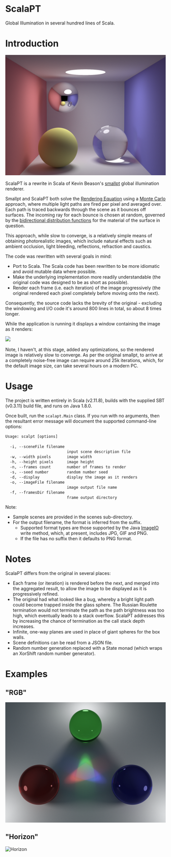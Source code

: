 ScalaPT
============

Global Illumination in several hundred lines of Scala.

# Introduction

![Screenshot](https://github.com/jon-hanson/ScalaPT/blob/master/examples/cornell2.png)

ScalaPT is a rewrite in Scala of Kevin Beason's [smallpt](http://www.kevinbeason.com/smallpt/) global illumination renderer.

Smallpt and ScalaPT both solve the [Rendering Equation](https://en.wikipedia.org/wiki/Rendering_equation)
using a [Monte Carlo](https://en.wikipedia.org/wiki/Monte_Carlo_method) approach,
where multiple light paths are fired per pixel and averaged over.
Each path is traced backwards through the scene as it bounces off surfaces.
The incoming ray for each bounce is chosen at random,
governed by the [bidirectional distribution functions](https://en.wikipedia.org/wiki/Bidirectional_scattering_distribution_function)
for the material of the surface in question.

This approach, while slow to converge,
is a relatively simple means of obtaining photorealistic images,
which include natural effects such as ambient occlusion, light bleeding,
reflections, refraction and caustics.

The code was rewritten with several goals in mind:

* Port to Scala. The Scala code has been rewritten to be more idiomatic and avoid mutable data where possible.
* Make the underlying implementation more readily understandable (the original code was designed to be as short as possible).
* Render each frame (i.e. each iteration) of the image progressively (the original rendered each pixel completely before moving onto the next).

Consequently, the source code lacks the brevity of the original - excluding the windowing and I/O code it's around 800 lines in total, so about 8 times longer.

While the application is running it displays a window containing the image as it renders:

<img src="https://github.com/jon-hanson/ScalaPT/blob/master/examples/screenshot.png" width="257"/>

Note, I haven't, at this stage, added any optimizations, so the rendered image is relatively slow to converge.
As per the original smallpt, to arrive at a completely noise-free image can require around 25k iterations,
which, for the default image size, can take several hours on a modern PC.

# Usage

The project is written entirely in Scala (v2.11.8), builds with the supplied SBT (v0.3.11) build file, and runs on Java 1.8.0.

Once built, run the `scalapt.Main` class.
If you run with no arguments, then the resultant error message will document the supported command-line options:
```
Usage: scalpt [options]

  -i, --sceneFile filename
                           input scene description file
  -w, --width pixels       image width
  -h, --height pixels      image height
  -n, --frames count       number of frames to render
  -s, --seed number        random number seed
  -d, --display            display the image as it renders
  -o, --imageFile filename
                           image output file name
  -f, --framesDir filename
                           frame output directory
```
Note:
* Sample scenes are provided in the scenes sub-directory.
* For the output filename, the format is inferred from the suffix.
  * Supported format types are those supported by the Java [ImageIO](https://docs.oracle.com/javase/8/docs/api/javax/imageio/ImageIO.html) write method,
which, at present, includes JPG, GIF and PNG.
  * If the file has no suffix then it defaults to PNG format.

# Notes

ScalaPT differs from the original in several places:

* Each frame (or iteration) is rendered before the next, and merged into the aggregated result, to allow the image to be displayed as it is progressively refined.
* The original had what looked like a bug, whereby a bright light path could become trapped inside the glass sphere. The Russian Roulette termination would not terminate the path as the path brightness was too high, which eventually leads to a stack overflow. ScalaPT addresses this by increasing the chance of termination as the call stack depth increases.
* Infinite, one-way planes are used in place of giant spheres for the box walls.
* Scene definitions can be read from a JSON file.
* Random number generation replaced with a State monad (which wraps an XorShift random number generator).

# Examples

## "RGB"

![RGB](https://github.com/jon-hanson/ScalaPT/blob/master/examples/rgb.png)

## "Horizon"

![Horizon](https://github.com/jon-hanson/ScalaPT/blob/master/examples/horizon.png)
